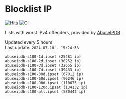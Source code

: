 # Blocklist IP

[![Hits](https://hits.seeyoufarm.com/api/count/incr/badge.svg?url=https%3A%2F%2Fgithub.com%2Fborestad%2Fblocklist-ip%2F&count_bg=%2379C83D&title_bg=%23555555&icon=&icon_color=%23E7E7E7&title=hits&edge_flat=false)](https://hits.seeyoufarm.com)  ![CI](https://img.shields.io/github/workflow/status/borestad/blocklist-ip/CI?style=flat-square)

Lists with worst IPv4 offenders, provided by [AbuseIPDB](https://www.abuseipdb.com/)

<!-- FOOTER-PLACEHOLDER -->
Updated every 5 hours<br>
Last update: `2024-07-10 - 15:24:38`
```
abuseipdb-s100-1d.ipset (25481 ip)
abuseipdb-s100-2d.ipset (30252 ip)
abuseipdb-s100-3d.ipset (32655 ip)
abuseipdb-s100-7d.ipset (39433 ip)
abuseipdb-s100-30d.ipset (67812 ip)
abuseipdb-s100-60d.ipset (90246 ip)
abuseipdb-s100-90d.ipset (110675 ip)
abuseipdb-s100-120d.ipset (134132 ip)
abuseipdb-s100-all.ipset (580442 ip)
```
